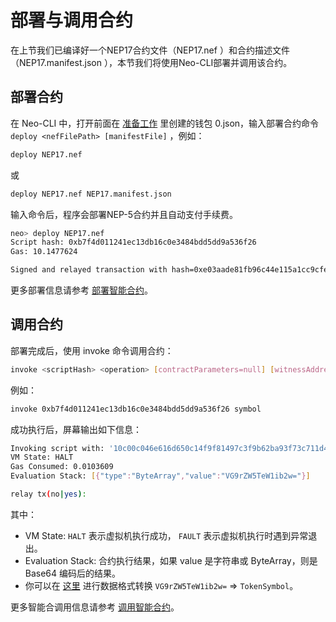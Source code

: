 # 部署与调用合约

在上节我们已编译好一个NEP17合约文件（NEP17.nef ）和合约描述文件（NEP17.manifest.json ），本节我们将使用Neo-CLI部署并调用该合约。

## 部署合约

在 Neo-CLI 中，打开前面在 [准备工作](prerequisites.md) 里创建的钱包 0.json，输入部署合约命令  `deploy <nefFilePath> [manifestFile]` ，例如：

```bash
deploy NEP17.nef
```

或

```bash
deploy NEP17.nef NEP17.manifest.json
```

输入命令后，程序会部署NEP-5合约并且自动支付手续费。

```bash
neo> deploy NEP17.nef
Script hash: 0xb7f4d011241ec13db16c0e3484bdd5dd9a536f26
Gas: 10.1477624

Signed and relayed transaction with hash=0xe03aade81fb96c44e115a1cc9cfe984a9df4a283bd10aa0aefa7ebf3e296f757
```

更多部署信息请参考 [部署智能合约](../develop/deploy/deploy.md)。

## 调用合约

部署完成后，使用 invoke 命令调用合约：

```bash
invoke <scriptHash> <operation> [contractParameters=null] [witnessAddress=null]
```

例如：

```bash
invoke 0xb7f4d011241ec13db16c0e3484bdd5dd9a536f26 symbol
```

成功执行后，屏幕输出如下信息：

```bash
Invoking script with: '10c00c046e616d650c14f9f81497c3f9b62ba93f73c711d41b1eeff50c2341627d5b52'
VM State: HALT
Gas Consumed: 0.0103609
Evaluation Stack: [{"type":"ByteArray","value":"VG9rZW5TeW1ib2w="}]

relay tx(no|yes):
```

其中：

- VM State:  `HALT` 表示虚拟机执行成功， `FAULT` 表示虚拟机执行时遇到异常退出。
- Evaluation Stack: 合约执行结果，如果 value 是字符串或 ByteArray，则是 Base64 编码后的结果。
- 你可以在 [这里](https://neo.org/converter/) 进行数据格式转换 `VG9rZW5TeW1ib2w=` => `TokenSymbol`。

更多智能合调用信息请参考 [调用智能合约](../develop/deploy/invoke.md)。
